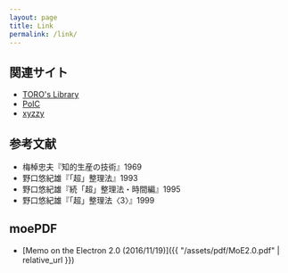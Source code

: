 ```yaml
---
layout: page
title: Link
permalink: /link/
---
```


## 関連サイト

- [TORO's Library](http://toro.d.dooo.jp/index.html)
- [PoIC](https://scrapbox.io/poic/)
- [xyzzy](http://xyzzy-022.github.io/)

## 参考文献

- 梅棹忠夫『知的生産の技術』1969
- 野口悠紀雄『「超」整理法』1993
- 野口悠紀雄『続「超」整理法・時間編』1995
- 野口悠紀雄『「超」整理法〈3〉』1999

## moePDF

- [Memo on the Electron 2.0 (2016/11/19)]({{ "/assets/pdf/MoE2.0.pdf" | relative_url }})

